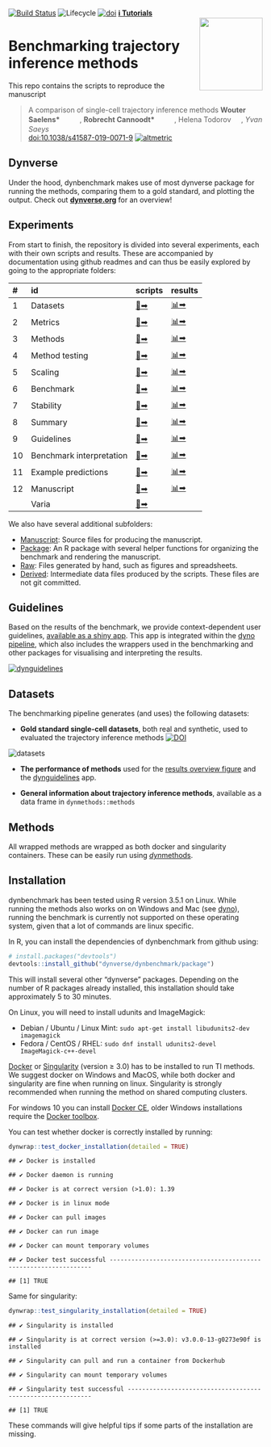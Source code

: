 
<!-- README.md is generated from README.Rmd. Please edit that file -->

[![Build
Status](https://api.travis-ci.org/dynverse/dynbenchmark.svg)](https://travis-ci.org/dynverse/dynbenchmark)
![Lifecycle](https://img.shields.io/badge/lifecycle-experimental-orange.svg)
[![doi](https://zenodo.org/badge/doi/10.1038/s41587-019-0071-9.svg)](https://doi.org/10.1038/s41587-019-0071-9)
[**ℹ️ Tutorials**](https://dynverse.org)  
<br><img src="package/man/figures/logo.png" align="right" width="125" height="144" />

# Benchmarking trajectory inference methods

This repo contains the scripts to reproduce the manuscript

> A comparison of single-cell trajectory inference methods <strong>
> Wouter Saelens\* </strong>
> <a href='https://orcid.org/0000-0002-7114-6248'><img src='https://github.com/dynverse/dynmethods/raw/master/man/figures/orcid_logo.svg?sanitize=true' height='16'></a>
> <a href='https://github.com/zouter'><img src='https://github.com/dynverse/dynmethods/raw/master/man/figures/github_logo.png' height='16'></a>,
> <strong> Robrecht Cannoodt\* </strong>
> <a href='https://orcid.org/0000-0003-3641-729X'><img src='https://github.com/dynverse/dynmethods/raw/master/man/figures/orcid_logo.svg?sanitize=true' height='16'></a>
> <a href='https://github.com/rcannood'><img src='https://github.com/dynverse/dynmethods/raw/master/man/figures/github_logo.png' height='16'></a>,
> Helena Todorov
> <a href='https://github.com/Helena-todd'><img src='https://github.com/dynverse/dynmethods/raw/master/man/figures/github_logo.png' height='16'></a>,
> <em> Yvan Saeys </em>
> <a href='https://github.com/saeyslab'><img src='https://github.com/dynverse/dynmethods/raw/master/man/figures/github_logo.png' height='16'></a>  
> [doi:10.1038/s41587-019-0071-9](https://doi.org/10.1038/s41587-019-0071-9)
> [![altmetric](https://badges.altmetric.com/?size=100&score=118&types=bvttttwg&style=bar)](https://altmetric.com/details/33972849)

## Dynverse

Under the hood, dynbenchmark makes use of most dynverse package for
running the methods, comparing them to a gold standard, and plotting the
output. Check out **[dynverse.org](https://dynverse.org)** for an
overview\!

## Experiments

From start to finish, the repository is divided into several
experiments, each with their own scripts and results. These are
accompanied by documentation using github readmes and can thus be easily
explored by going to the appropriate
folders:

| \# | id                       | scripts                                   | results                                                                                        |
| :- | :----------------------- | :---------------------------------------- | :--------------------------------------------------------------------------------------------- |
| 1  | Datasets                 | [📄➡](scripts/01-datasets)                 | [📊➡](https://github.com/dynverse/dynbenchmark_results/tree/master/01-datasets)                 |
| 2  | Metrics                  | [📄➡](scripts/02-metrics)                  | [📊➡](https://github.com/dynverse/dynbenchmark_results/tree/master/02-metrics)                  |
| 3  | Methods                  | [📄➡](scripts/03-methods)                  | [📊➡](https://github.com/dynverse/dynbenchmark_results/tree/master/03-methods)                  |
| 4  | Method testing           | [📄➡](scripts/04-method_testing)           | [📊➡](https://github.com/dynverse/dynbenchmark_results/tree/master/04-method_testing)           |
| 5  | Scaling                  | [📄➡](scripts/05-scaling)                  | [📊➡](https://github.com/dynverse/dynbenchmark_results/tree/master/05-scaling)                  |
| 6  | Benchmark                | [📄➡](scripts/06-benchmark)                | [📊➡](https://github.com/dynverse/dynbenchmark_results/tree/master/06-benchmark)                |
| 7  | Stability                | [📄➡](scripts/07-stability)                | [📊➡](https://github.com/dynverse/dynbenchmark_results/tree/master/07-stability)                |
| 8  | Summary                  | [📄➡](scripts/08-summary)                  | [📊➡](https://github.com/dynverse/dynbenchmark_results/tree/master/08-summary)                  |
| 9  | Guidelines               | [📄➡](scripts/09-guidelines)               | [📊➡](https://github.com/dynverse/dynbenchmark_results/tree/master/09-guidelines)               |
| 10 | Benchmark interpretation | [📄➡](scripts/10-benchmark_interpretation) | [📊➡](https://github.com/dynverse/dynbenchmark_results/tree/master/10-benchmark_interpretation) |
| 11 | Example predictions      | [📄➡](scripts/11-example_predictions)      | [📊➡](https://github.com/dynverse/dynbenchmark_results/tree/master/11-example_predictions)      |
| 12 | Manuscript               | [📄➡](scripts/12-manuscript)               | [📊➡](https://github.com/dynverse/dynbenchmark_results/tree/master/12-manuscript)               |
|    | Varia                    | [📄➡](scripts/varia)                       |                                                                                                |

We also have several additional subfolders:

  - [Manuscript](manuscript): Source files for producing the manuscript.
  - [Package](package): An R package with several helper functions for
    organizing the benchmark and rendering the manuscript.
  - [Raw](raw): Files generated by hand, such as figures and
    spreadsheets.
  - [Derived](derived): Intermediate data files produced by the scripts.
    These files are not git committed.

## Guidelines

Based on the results of the benchmark, we provide context-dependent user
guidelines, [available as a shiny
app](https://github.com/dynverse/dynguidelines). This app is integrated
within the [dyno pipeline](https://github.com/dynverse/dyno), which also
includes the wrappers used in the benchmarking and other packages for
visualising and interpreting the
results.

[![dynguidelines](https://github.com/dynverse/dynguidelines/raw/master/man/figures/demo.gif)](https://github.com/dynverse/dynguidelines)

## Datasets

The benchmarking pipeline generates (and uses) the following datasets:

  - **Gold standard single-cell datasets**, both real and synthetic,
    used to evaluated the trajectory inference methods
    [![DOI](https://zenodo.org/badge/DOI/10.5281/zenodo.1443566.svg)](https://doi.org/10.5281/zenodo.1443566)

![datasets](package/man/figures/datasets.png)

  - **The performance of methods** used for the [results overview
    figure](https://github.com/dynverse/dynbenchmark_results/tree/master/08-summary/results_suppfig.pdf)
    and the [dynguidelines](http://guidelines.dynverse.org) app.

  - **General information about trajectory inference methods**,
    available as a data frame in `dynmethods::methods`

## Methods

All wrapped methods are wrapped as both docker and singularity
containers. These can be easily run using
[*dyn*methods](https://github.com/dynverse/dynmethods).

## Installation

dynbenchmark has been tested using R version 3.5.1 on Linux. While
running the methods also works on on Windows and Mac (see
[dyno](https://github.com/dynverse/dyno)), running the benchmark is
currently not supported on these operating system, given that a lot of
commands are linux specific.

In R, you can install the dependencies of dynbenchmark from github
using:

``` r
# install.packages("devtools")
devtools::install_github("dynverse/dynbenchmark/package")
```

This will install several other “dynverse” packages. Depending on the
number of R packages already installed, this installation should take
approximately 5 to 30 minutes.

On Linux, you will need to install udunits and ImageMagick:

  - Debian / Ubuntu / Linux Mint: `sudo apt-get install libudunits2-dev
    imagemagick`
  - Fedora / CentOS / RHEL: `sudo dnf install udunits2-devel
    ImageMagick-c++-devel`

[Docker](https://docs.docker.com/install) or
[Singularity](https://www.sylabs.io/guides/3.0/user-guide/) (version ≥
3.0) has to be installed to run TI methods. We suggest docker on Windows
and MacOS, while both docker and singularity are fine when running on
linux. Singularity is strongly recommended when running the method on
shared computing clusters.

For windows 10 you can install [Docker
CE](https://store.docker.com/editions/community/docker-ce-desktop-windows),
older Windows installations require the [Docker
toolbox](https://docs.docker.com/toolbox/overview/).

You can test whether docker is correctly installed by
    running:

``` r
dynwrap::test_docker_installation(detailed = TRUE)
```

    ## ✔ Docker is installed

    ## ✔ Docker daemon is running

    ## ✔ Docker is at correct version (>1.0): 1.39

    ## ✔ Docker is in linux mode

    ## ✔ Docker can pull images

    ## ✔ Docker can run image

    ## ✔ Docker can mount temporary volumes

    ## ✔ Docker test successful -----------------------------------------------------------------

    ## [1] TRUE

Same for
    singularity:

``` r
dynwrap::test_singularity_installation(detailed = TRUE)
```

    ## ✔ Singularity is installed

    ## ✔ Singularity is at correct version (>=3.0): v3.0.0-13-g0273e90f is installed

    ## ✔ Singularity can pull and run a container from Dockerhub

    ## ✔ Singularity can mount temporary volumes

    ## ✔ Singularity test successful ------------------------------------------------------------

    ## [1] TRUE

These commands will give helpful tips if some parts of the installation
are missing.
